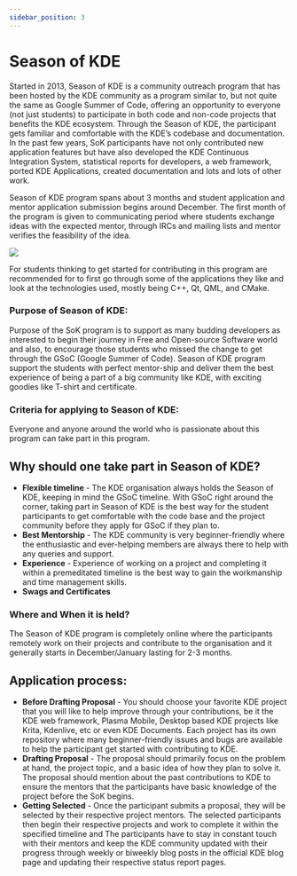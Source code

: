 ```yaml
---
sidebar_position: 3
---
```


# Season of KDE

Started in 2013, Season of KDE is a community outreach program that has been hosted by the KDE community as a program similar to, but not quite the same as Google Summer of Code, offering an opportunity to everyone 
(not just students) to participate in both code and non-code projects that benefits the KDE ecosystem.
Through the Season of KDE, the participant gets familiar and comfortable with the KDE’s codebase and documentation.
In the past few years, SoK participants have not only contributed new application features but have also developed the KDE Continuous Integration System, statistical reports for 
developers, a web framework, ported KDE Applications, created documentation and lots and lots of other work.

Season of KDE program spans about 3 months and student application and mentor application submission begins around December. The first month of the program is given to communicating period where students exchange ideas with the expected mentor, through IRCs and mailing lists and mentor verifies the feasibility of the idea.

<img src="https://i.imgur.com/sDQiAkf.png"/>

For students thinking to get started for contributing in this program are recommended for to first go through some of the applications they like and look at the technologies used, mostly being C++, Qt, QML, and CMake.

### Purpose of Season of KDE:

Purpose of the SoK program is to support as many budding developers as interested to begin their journey in Free and Open-source Software world and also, to encourage those students who missed the change to get through the GSoC (Google Summer of Code). Season of KDE program support the students with perfect mentor-ship and deliver them the best experience of being a part of a big community like KDE, with exciting goodies like T-shirt and certificate.


### Criteria for applying to Season of KDE:

Everyone and anyone around the world who is passionate about this program can take part in this program.

## Why should one take part in Season of KDE?

- <strong>Flexible timeline</strong> - The KDE organisation always holds the Season of KDE, keeping in mind the GSoC timeline. With GSoC right around the corner, taking part in Season of KDE is the best way for the student participants to get comfortable with the code base and the project community before they apply for GSoC if they plan to.
- <strong>Best Mentorship</strong> - The KDE community is very beginner-friendly where the enthusiastic and ever-helping members are always there to help with any queries and support. 
- <strong>Experience</strong> - Experience of working on a project and completing it within a premeditated timeline is the best way to gain the workmanship and time management skills.
- <strong>Swags and Certificates</strong>

### Where and When it is held?

The Season of KDE program is completely online where the participants remotely work on their projects and contribute to the organisation and it generally starts in December/January lasting for 2-3 months.


## Application process:

- <strong>Before Drafting Proposal</strong> - You should choose your favorite KDE project that you will like to help improve through your contributions, be it the KDE web framework, Plasma Mobile, Desktop based KDE projects like Krita, Kdenlive, etc or even KDE Documents. Each project has its own repository where many beginner-friendly issues and bugs are available to help the participant get started with contributing to KDE.
- <strong>Drafting Proposal</strong> - The proposal should primarily focus on the problem at hand, the project topic, and a basic idea of how they plan to solve it. The proposal should mention about the past contributions to KDE to ensure the mentors that the participants have basic knowledge of the project before the SoK begins.
- <strong>Getting Selected</strong> - Once the participant submits a proposal, they will be selected by their respective project mentors. The selected participants then begin their respective projects and work to complete it within the specified timeline and The participants have to stay in constant touch with their mentors and keep the KDE community updated with their progress through weekly or biweekly blog posts in the official KDE blog page and updating their respective status report pages.
